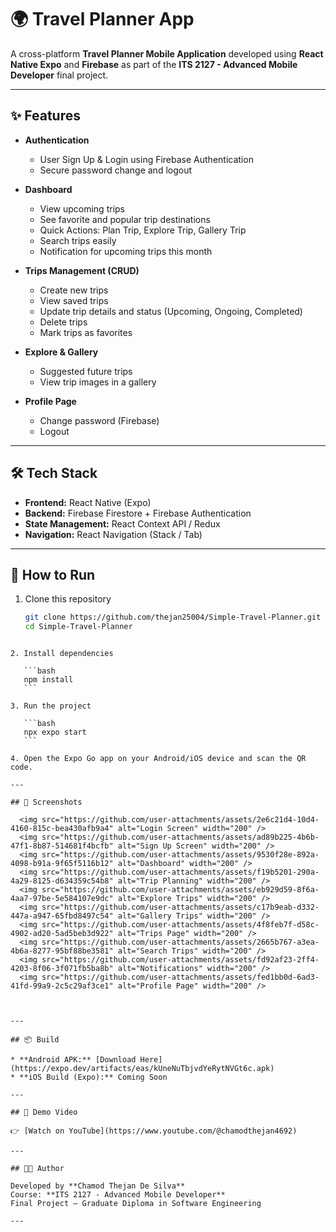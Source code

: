 
# 🌍 Travel Planner App

A cross-platform **Travel Planner Mobile Application** developed using **React Native Expo** and **Firebase** as part of the **ITS 2127 - Advanced Mobile Developer** final project.

---

## ✨ Features

- **Authentication**
  - User Sign Up & Login using Firebase Authentication
  - Secure password change and logout

- **Dashboard**
  - View upcoming trips
  - See favorite and popular trip destinations
  - Quick Actions: Plan Trip, Explore Trip, Gallery Trip
  - Search trips easily
  - Notification for upcoming trips this month

- **Trips Management (CRUD)**
  - Create new trips
  - View saved trips
  - Update trip details and status (Upcoming, Ongoing, Completed)
  - Delete trips
  - Mark trips as favorites

- **Explore & Gallery**
  - Suggested future trips
  - View trip images in a gallery

- **Profile Page**
  - Change password (Firebase)
  - Logout

---

## 🛠️ Tech Stack

- **Frontend:** React Native (Expo)
- **Backend:** Firebase Firestore + Firebase Authentication
- **State Management:** React Context API / Redux
- **Navigation:** React Navigation (Stack / Tab)

---

## 🚀 How to Run

1. Clone this repository  
   ```bash
   git clone https://github.com/thejan25004/Simple-Travel-Planner.git
   cd Simple-Travel-Planner
````

2. Install dependencies

   ```bash
   npm install
   ```

3. Run the project

   ```bash
   npx expo start
   ```

4. Open the Expo Go app on your Android/iOS device and scan the QR code.

---

## 📱 Screenshots

  <img src="https://github.com/user-attachments/assets/2e6c21d4-10d4-4160-815c-bea430afb9a4" alt="Login Screen" width="200" />
  <img src="https://github.com/user-attachments/assets/ad89b225-4b6b-47f1-8b87-514681f4bcfb" alt="Sign Up Screen" width="200" />
  <img src="https://github.com/user-attachments/assets/9530f28e-892a-4098-b91a-9f65f5116b12" alt="Dashboard" width="200" />
  <img src="https://github.com/user-attachments/assets/f19b5201-290a-4a29-8125-d634359c54b8" alt="Trip Planning" width="200" />
  <img src="https://github.com/user-attachments/assets/eb929d59-8f6a-4aa7-97be-5e584107e9dc" alt="Explore Trips" width="200" />
  <img src="https://github.com/user-attachments/assets/c17b9eab-d332-447a-a947-65fbd8497c54" alt="Gallery Trips" width="200" />
  <img src="https://github.com/user-attachments/assets/4f8feb7f-d58c-4902-ad20-5ad5beb3d922" alt="Trips Page" width="200" />
  <img src="https://github.com/user-attachments/assets/2665b767-a3ea-4b6a-8277-95bf88be3581" alt="Search Trips" width="200" />
  <img src="https://github.com/user-attachments/assets/fd92af23-2ff4-4203-8f06-3f071fb5ba8b" alt="Notifications" width="200" />
  <img src="https://github.com/user-attachments/assets/fed1bb0d-6ad3-41fd-99a9-2c5c29af3ce1" alt="Profile Page" width="200" />



---

## 📦 Build

* **Android APK:** [Download Here](https://expo.dev/artifacts/eas/kUneNuTbjvdYeRytNVGt6c.apk)
* **iOS Build (Expo):** Coming Soon

---

## 🎥 Demo Video

👉 [Watch on YouTube](https://www.youtube.com/@chamodthejan4692)

---

## 👨‍💻 Author

Developed by **Chamod Thejan De Silva**
Course: **ITS 2127 - Advanced Mobile Developer**
Final Project – Graduate Diploma in Software Engineering

---

